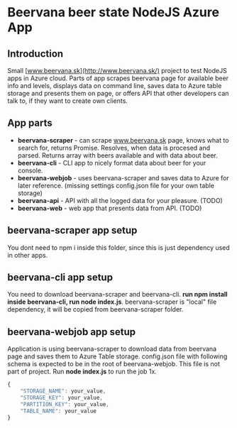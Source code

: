 # Beervana beer state NodeJS Azure App

## Introduction

Small [www.beervana.sk](http://www.beervana.sk/) project to test NodeJS apps in Azure cloud. Parts of app scrapes beervana page for available beer info and levels, displays data on command line, saves data to Azure table storage and presents them on page, or offers API that other developers can talk to, if they want to create own clients.

## App parts

- **beervana-scraper** - can scrape www.beervana.sk page, knows what to search for, returns Promise. Resolves, when data is procesed and parsed. Returns array with beers available and with data about beer.
- **beervana-cli** - CLI app to nicely format data about beer for your console.
- **beervana-webjob** - uses beervana-scraper and saves data to Azure for later reference. (missing settings config.json file for your own table storage)
- **beervana-api** - API with all the logged data for your pleasure. (TODO)
- **beervana-web** - web app that presents data from API. (TODO)

## beervana-scraper app setup

You dont need to npm i inside this folder, since this is just dependency used in other apps.

## beervana-cli app setup

You need to download beervana-scraper and beervana-cli. **run npm install inside beervana-cli, run node index.js**. beervana-scraper is "local" file dependency, it will be copied from beervana-scraper folder.

## beervana-webjob app setup

Application is using beervana-scraper to download data from beervana page and saves them to Azure Table storage. config.json file with following schema is expected to be in the root of beervana-webjob. This file is not part of project. Run **node index.js** to run the job 1x.

```javascript
{
    "STORAGE_NAME": your_value,
    "STORAGE_KEY": your_value,
    "PARTITION_KEY": your_value,
    "TABLE_NAME": your_value
}
```
